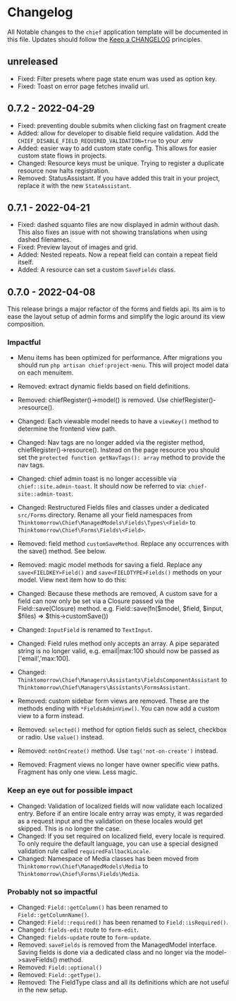 
# Changelog

All Notable changes to the `chief` application template will be documented in this file. Updates should follow the [Keep a CHANGELOG](http://keepachangelog.com/)
principles.

## unreleased
- Fixed: Filter presets where page state enum was used as option key.
- Fixed: Toast on error page fetches invalid url.

## 0.7.2 - 2022-04-29
- Fixed: preventing double submits when clicking fast on fragment create
- Added: allow for developer to disable field require validation. Add the `CHIEF_DISABLE_FIELD_REQUIRED_VALIDATION=true` to your .env
- Added: easier way to add custom state config. This allows for easier custom state flows in projects.
- Changed: Resource keys must be unique. Trying to register a duplicate resource now halts registration.
- Removed: StatusAssistant. If you have added this trait in your project, replace it with the new `StateAssistant`.

## 0.7.1 - 2022-04-21
- Fixed: dashed squanto files are now displayed in admin without dash. This also fixes an issue with not showing translations when using dashed filenames.
- Fixed: Preview layout of images and grid.
- Added: Nested repeats. Now a repeat field can contain a repeat field itself. 
- Added: A resource can set a custom `SaveFields` class.

## 0.7.0 - 2022-04-08
This release brings a major refactor of the forms and fields api. Its aim is to ease the layout setup of admin forms and simplify the logic around its view composition.

### Impactful
- Menu items has been optimized for performance. After migrations you should run `php artisan chief:project-menu`. This will project model data on each menuitem.
- Removed: extract dynamic fields based on field definitions.
- Removed: chiefRegister()->model() is removed. Use chiefRegister()->resource().
- Changed: Each viewable model needs to have a `viewKey()` method to determine the frontend view path.
- Changed: Nav tags are no longer added via the register method, chiefRegister()->resource(). Instead on the page resource you should set the `protected function getNavTags(): array` method to provide the nav tags.
- Changed: chief admin toast is no longer accessible via `chief::site.admin-toast`. It should now be referred to via: `chief-site::admin-toast`.

- Changed: Restructured Fields files and classes under a dedicated `src/Forms` directory. Rename all your field namespaces from `Thinktomorrow\Chief\ManagedModels\Fields\Types\<Field>` to `Thinktomorrow\Chief\Forms\Fields\<Field>`.
- Removed: field method `customSaveMethod`. Replace any occurrences with the save() method. See below.
- Removed: magic model methods for saving a field. Replace any `save<FIELDKEY>Field()` and `save<FIELDTYPE>Fields()` methods on your model. View next item how to do this:
- Changed: Because these methods are removed, A custom save for a field can now only be set via a Closure passed via the Field::save(Closure) method. e.g. Field::save(fn($model, $field, $input, $files) => $this->customSave())
- Changed: `InputField` is renamed to `TextInput`.
- Changed: Field rules method only accepts an array. A pipe separated string is no longer valid, e.g. email|max:100 should now be passed as ['email','max:100].
- Changed: `Thinktomorrow\Chief\Managers\Assistants\FieldsComponentAssistant` to `Thinktomorrow\Chief\Managers\Assistants\FormsAssistant`.
- Removed: custom sidebar form views are removed. These are the methods ending with `*FieldsAdminView()`. You can now add a custom view to a form instead.
- Removed: `selected()` method for option fields such as select, checkbox or radio. Use `value()` instead.
- Removed: `notOnCreate()` method. Use `tag('not-on-create')` instead.
- Removed: Fragment views no longer have owner specific view paths. Fragment has only one view. Less magic.

### Keep an eye out for possible impact
- Changed: Validation of localized fields will now validate each localized entry. Before if an entire locale entry array was empty, it was regarded as a request input and the validation on these locales would get skipped. This is no longer the case.
- Changed: If you set required on localized field, every locale is required. To only require the default language, you can use a special designed validation rule called `requiredFallbackLocale`.
- Changed: Namespace of Media classes has been moved from `Thinktomorrow\Chief\ManagedModels\Media` to `Thinktomorrow\Chief\Forms\Fields\Media`.

### Probably not so impactful
- Changed: `Field::getColumn()` has been renamed to `Field::getColumnName()`.
- Changed: `Field::required()` has been renamed to `Field::isRequired()`.
- Changed: `fields-edit` route to `form-edit`.
- Changed: `fields-update` route to `form-update`.
- Removed: `saveFields` is removed from the ManagedModel interface. Saving fields is done via a dedicated class and no longer via the model->saveFields() method.
- Removed: `Field::optional()`
- Removed: `Field::getType()`.
- Removed: The FieldType class and all its definitions which are not useful in the new setup.
